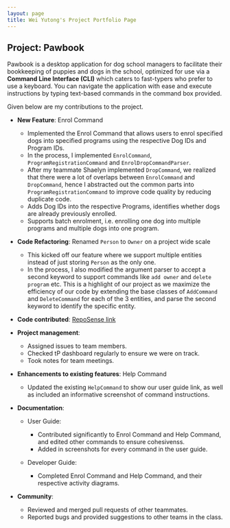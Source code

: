 ```yaml
---
layout: page
title: Wei Yutong's Project Portfolio Page
---
```


## Project: Pawbook

Pawbook is a desktop application for dog school managers to facilitate their bookkeeping of puppies and dogs in the
school, optimized for use via a **Command Line Interface (CLI)** which caters to fast-typers who prefer to use a 
keyboard. You can navigate the application with ease and execute instructions by typing text-based commands in the 
command box provided.

Given below are my contributions to the project.

* **New Feature**: Enrol Command
    * Implemented the Enrol Command that allows users to enrol specified dogs into specified programs using the respective
    Dog IDs and Program IDs.
    * In the process, I implemented `EnrolCommand`, `ProgramRegistrationCommand` and `EnrolDropCommandParser`.
    * After my teammate Shaelyn implemented `DropCommand`, we realized that there were a lot of overlaps between `EnrolCommand`
    and `DropCommand`, hence I abstracted out the common parts into `ProgramRegistrationCommand` to improve code quality by 
    reducing duplicate code.
    * Adds Dog IDs into the respective Programs, identifies whether dogs are already previously enrolled.
    * Supports batch enrolment, i.e. enrolling one dog into multiple programs and multiple dogs into one program.

* **Code Refactoring**: Renamed `Person` to `Owner` on a project wide scale
    * This kicked off our feature where we support multiple entities instead of just storing `Person` as the only one. 
    * In the process, I also modified the argument parser to accept a second keyword to support commands like `add owner` 
    and `delete program` etc. This is a highlight of our project as we maximize the efficiency of our code by extending 
    the base classes of `AddCommand` and `DeleteCommand` for each of the 3 entities, and parse the second keyword to 
    identify the specific entity.

* **Code contributed**: [RepoSense link](https://nus-cs2103-ay2021s2.github.io/tp-dashboard/?search=&sort=groupTitle&sortWithin=title&since=2021-02-19&timeframe=commit&mergegroup=&groupSelect=groupByRepos&breakdown=false&tabOpen=true&tabType=authorship&tabAuthor=wei-yutong&tabRepo=AY2021S2-CS2103T-T10-1%2Ftp%5Bmaster%5D&authorshipIsMergeGroup=false&authorshipFileTypes=)

* **Project management**:
    * Assigned issues to team members.
    * Checked tP dashboard regularly to ensure we were on track.
    * Took notes for team meetings.

* **Enhancements to existing features**: Help Command
    * Updated the existing `HelpCommand` to show our user guide link, as well as included an informative screenshot of 
    command instructions.

* **Documentation**:
  * User Guide: 
    * Contributed significantly to Enrol Command and Help Command, and edited other commands to ensure 
  cohesivenss.
    * Added in screenshots for every command in the user guide.
    
  * Developer Guide:
    * Completed Enrol Command and Help Command, and their respective activity diagrams.

* **Community**:
    * Reviewed and merged pull requests of other teammates.
    * Reported bugs and provided suggestions to other teams in the class.
